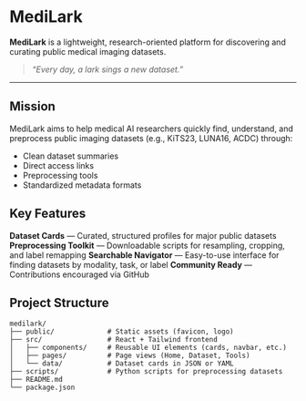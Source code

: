 # MediLark

**MediLark** is a lightweight, research-oriented platform for discovering and curating public medical imaging datasets.

> _“Every day, a lark sings a new dataset.”_

---

## Mission

MediLark aims to help medical AI researchers quickly find, understand, and preprocess public imaging datasets (e.g., KiTS23, LUNA16, ACDC) through:

- Clean dataset summaries
- Direct access links
- Preprocessing tools
- Standardized metadata formats


## Key Features

**Dataset Cards** — Curated, structured profiles for major public datasets
**Preprocessing Toolkit** — Downloadable scripts for resampling, cropping, and label remapping
**Searchable Navigator** — Easy-to-use interface for finding datasets by modality, task, or label
**Community Ready** — Contributions encouraged via GitHub


## Project Structure

```plaintext
medilark/
├── public/             # Static assets (favicon, logo)
├── src/                # React + Tailwind frontend
│   ├── components/     # Reusable UI elements (cards, navbar, etc.)
│   ├── pages/          # Page views (Home, Dataset, Tools)
│   └── data/           # Dataset cards in JSON or YAML
├── scripts/            # Python scripts for preprocessing datasets
├── README.md
└── package.json
